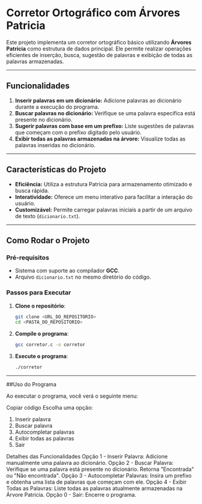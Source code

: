 # **Corretor Ortográfico com Árvores Patricia**

Este projeto implementa um corretor ortográfico básico utilizando **Árvores Patricia** como estrutura de dados principal. Ele permite realizar operações eficientes de inserção, busca, sugestão de palavras e exibição de todas as palavras armazenadas.

---

## **Funcionalidades**

1. **Inserir palavras em um dicionário:** Adicione palavras ao dicionário durante a execução do programa.
2. **Buscar palavras no dicionário:** Verifique se uma palavra específica está presente no dicionário.
3. **Sugerir palavras com base em um prefixo:** Liste sugestões de palavras que começam com o prefixo digitado pelo usuário.
4. **Exibir todas as palavras armazenadas na árvore:** Visualize todas as palavras inseridas no dicionário.

---

## **Características do Projeto**

- **Eficiência:** Utiliza a estrutura Patricia para armazenamento otimizado e busca rápida.
- **Interatividade:** Oferece um menu interativo para facilitar a interação do usuário.
- **Customizável:** Permite carregar palavras iniciais a partir de um arquivo de texto (`dicionario.txt`).

---

## **Como Rodar o Projeto**

### **Pré-requisitos**

- Sistema com suporte ao compilador **GCC**.
- Arquivo `dicionario.txt` no mesmo diretório do código.

### **Passos para Executar**

1. **Clone o repositório**:
   ```bash
   git clone <URL_DO_REPOSITORIO>
   cd <PASTA_DO_REPOSITORIO>

2. **Compile o programa**:
   ```bash
   gcc corretor.c -o corretor
   
3. **Execute o programa**:
   ```bash
   ./corretor

---

##Uso do Programa

Ao executar o programa, você verá o seguinte menu:

Copiar código
Escolha uma opção:
1. Inserir palavra
2. Buscar palavra
3. Autocompletar palavras
4. Exibir todas as palavras
0. Sair
   
Detalhes das Funcionalidades
Opção 1 - Inserir Palavra: Adicione manualmente uma palavra ao dicionário.
Opção 2 - Buscar Palavra: Verifique se uma palavra está presente no dicionário. Retorna "Encontrada" ou "Não encontrada".
Opção 3 - Autocompletar Palavras: Insira um prefixo e obtenha uma lista de palavras que começam com ele.
Opção 4 - Exibir Todas as Palavras: Liste todas as palavras atualmente armazenadas na Árvore Patricia.
Opção 0 - Sair: Encerre o programa.
